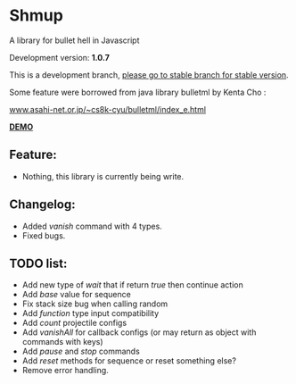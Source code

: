 # Shmup
A library for bullet hell in Javascript

Development version: **1.0.7**

This is a development branch, [please go to stable branch for stable version](https://github.com/Trung0246/Shmup/tree/stable).

Some feature were borrowed from java library bulletml by Kenta Cho :

www.asahi-net.or.jp/~cs8k-cyu/bulletml/index_e.html

[**DEMO**](http://codepen.io/Trung0246/pen/EgAyRZ)

## Feature:
* Nothing, this library is currently being write.

## Changelog:
* Added *vanish* command with 4 types.
* Fixed bugs.

## TODO list:
* Add new type of *wait* that if return *true* then continue action
* Add *base* value for sequence
* Fix stack size bug when calling random
* Add *function* type input compatibility
* Add *count* projectile configs
* Add *vanishAll* for callback configs (or may return as object with commands with keys)
* Add *pause* and *stop* commands
* Add *reset* methods for sequence or reset something else?
* Remove error handling.
